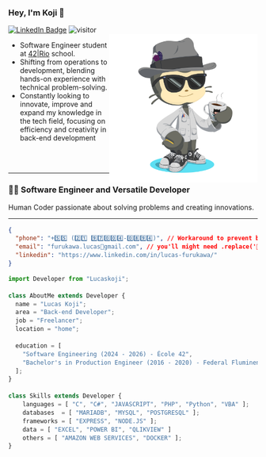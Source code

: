 ### Hey, I'm Koji 🚀
<div id="badges" align="left">
  <a href="https://www.linkedin.com/in/lucas-furukawa/"><img src="https://img.shields.io/badge/LinkedIn-blue?style=for-the-badge&logo=linkedin&logoColor=white&style=social" alt="LinkedIn Badge"/></a>
  <img src="https://komarev.com/ghpvc/?username=lucas-koji&style=social&color=red" alt="visitor"/>
</div>

<img src="img/octocat-1727662187155.png" min-width="400px" max-width="300px" width="300px" align="right">

- Software Engineer student at [42|Rio](https://42.rio/) school.
- Shifting from operations to development, blending hands-on experience with technical problem-solving.
- Constantly looking to innovate, improve and expand my knowledge in the tech field, focusing on efficiency and creativity in back-end development

<br>
<br>
<hr>
<h3> 👨‍💻 Software Engineer and Versatile Developer </h3>
Human Coder passionate about solving problems and creating innovations.
<hr>

  ```json
  {
    "phone": "+5️⃣5️⃣ (2️⃣1️⃣ 9️⃣7️⃣0️⃣0️⃣4️⃣-0️⃣8️⃣9️⃣4️⃣)", // Workaround to prevent bots
    "email": "furukawa.lucas🍻gmail.com", // you'll might need .replace('🍻', '@')
    "linkedin": "https://www.linkedin.com/in/lucas-furukawa/"
  }
  ```

```js
import Developer from "Lucaskoji";

class AboutMe extends Developer {
  name = "Lucas Koji";
  area = "Back-end Developer";
  job = "Freelancer";
  location = "home";

  education = [
    "Software Engineering (2024 - 2026) - École 42",
    "Bachelor's in Production Engineer (2016 - 2020) - Federal Fluminense University"
  ];
}

class Skills extends Developer {
    languages = [ "C", "C#", "JAVASCRIPT", "PHP", "Python", "VBA" ];
    databases  = [ "MARIADB", "MYSQL", "POSTGRESQL" ];
    frameworks = [ "EXPRESS", "NODE.JS" ];
    data = [ "EXCEL", "POWER BI", "QLIKVIEW" ]
    others = [ "AMAZON WEB SERVICES", "DOCKER" ];
}
```
